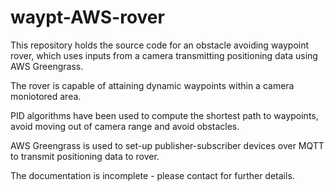 # waypt-AWS-rover

This repository holds the source code for an obstacle avoiding waypoint rover, which uses inputs from a camera transmitting positioning data using AWS Greengrass. 

The rover is capable of attaining dynamic waypoints within a camera moniotored area. 

PID algorithms have been used to compute the shortest path to waypoints, avoid moving out of camera range and avoid obstacles. 

AWS Greengrass is used to set-up publisher-subscriber devices over MQTT to transmit positioning data to rover. 

The documentation is incomplete - please contact for further details.

